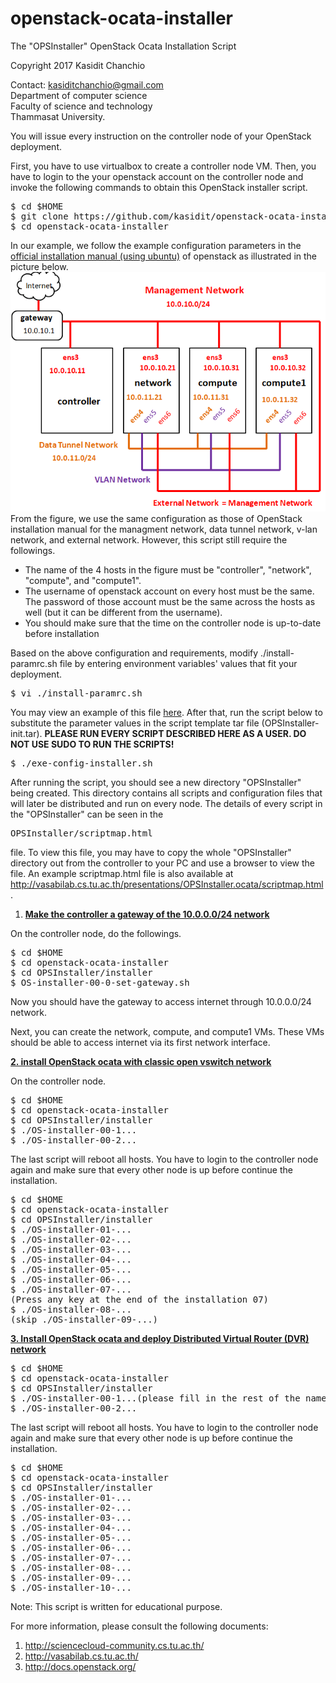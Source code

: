 # openstack-ocata-installer
The "OPSInstaller" OpenStack Ocata Installation Script 

Copyright 2017 Kasidit Chanchio 

Contact: kasiditchanchio@gmail.com <br>
Department of computer science <br>
Faculty of science and technology <br>
Thammasat University.

You will issue every instruction on the controller node
of your OpenStack deployment. 

First, you have to use virtualbox to create a controller node VM. Then, 
you have to login to the your openstack account on the controller node and invoke 
the following commands to obtain this OpenStack installer script. 
<pre>
$ cd $HOME
$ git clone https://github.com/kasidit/openstack-ocata-installer
$ cd openstack-ocata-installer
</pre>

In our example, we follow the example
configuration parameters in the <a href="http://docs.openstack.org/ocata/install-guide-ubuntu/">official installation manual (using ubuntu)</a> of 
openstack as illustrated in the picture below.<br> 
<img src="documents/architecture.png"> <br>
From the figure, we use the same configuration as those of OpenStack installation 
manual for the managment network, data tunnel network, v-lan network, and external network.
However, this script still require the followings. 
<ul>
<li> The name of the 4 hosts in the figure must be "controller", "network", "compute",
and "compute1". </li>
<li> The username of openstack account on every host must be the same. 
The password of those account must be the same across the hosts as well 
(but it can be different from the username).
<li> You should make sure that the time on the controller node is up-to-date before installation
</ul>
Based on the above configuration and requirements, modify ./install-paramrc.sh file by entering 
environment variables' values that fit your deployment. 
<pre>
$ vi ./install-paramrc.sh
</pre>

You may view an example of this file <a href="./install-paramrc.sh">here</a>. 
After that, run the script below to substitute the parameter values in the script 
template tar file (OPSInstaller-init.tar). <b>PLEASE RUN EVERY SCRIPT DESCRIBED HERE AS 
A USER. DO NOT USE SUDO TO RUN THE SCRIPTS!</b> 

<pre>
$ ./exe-config-installer.sh
</pre>

After running the script, you should see a new directory "OPSInstaller" being created. 
This directory contains all scripts and configuration files that will later be distributed and run 
on every node. The details of every script in the "OPSInstaller" can be seen in the 
<pre>
OPSInstaller/scriptmap.html
</pre> 
file. To view this file, you may have to copy the whole "OPSInstaller" directory out from the 
controller to your PC and use a browser to view the file. 
An example scriptmap.html file is also available at <a href="http://vasabilab.cs.tu.ac.th/presentations/OPSInstaller.example/scriptmap.html">http://vasabilab.cs.tu.ac.th/presentations/OPSInstaller.ocata/scriptmap.html</a>. 

<strong><u>
1. Make the controller a gateway of the 10.0.0.0/24 network
</u></strong>

On the controller node, do the followings. 
<pre>
$ cd $HOME
$ cd openstack-ocata-installer
$ cd OPSInstaller/installer
$ OS-installer-00-0-set-gateway.sh
</pre>
Now you should have the gateway to access internet through 10.0.0.0/24 network. 
<p>
Next, you can create the network, compute, and compute1 VMs. These VMs should be able to access 
internet via its first network interface.  

<strong><u>
2. install OpenStack ocata with classic open vswitch network
</u></strong>

On the controller node. 
<pre>
$ cd $HOME
$ cd openstack-ocata-installer
$ cd OPSInstaller/installer
$ ./OS-installer-00-1...
$ ./OS-installer-00-2...
</pre>
<p>
The last script will reboot all hosts. You have to login to the controller node again and make sure that every other node is up before continue the installation. 
<pre>
$ cd $HOME
$ cd openstack-ocata-installer
$ cd OPSInstaller/installer
$ ./OS-installer-01-...
$ ./OS-installer-02-...
$ ./OS-installer-03-...
$ ./OS-installer-04-...
$ ./OS-installer-05-...
$ ./OS-installer-06-...
$ ./OS-installer-07-...
(Press any key at the end of the installation 07)
$ ./OS-installer-08-...
(skip ./OS-installer-09-...)
</pre>

<strong><u>
3. Install OpenStack ocata and deploy 
Distributed Virtual Router (DVR) network
</u></strong>

<pre>
$ cd $HOME
$ cd openstack-ocata-installer
$ cd OPSInstaller/installer
$ ./OS-installer-00-1...(please fill in the rest of the name)
$ ./OS-installer-00-2...
</pre>
<p>
The last script will reboot all hosts. You have to login to the controller node again and make sure that every other node is up before continue the installation. 
<pre>
$ cd $HOME
$ cd openstack-ocata-installer
$ cd OPSInstaller/installer
$ ./OS-installer-01-...
$ ./OS-installer-02-...
$ ./OS-installer-03-...
$ ./OS-installer-04-...
$ ./OS-installer-05-...
$ ./OS-installer-06-...
$ ./OS-installer-07-...
$ ./OS-installer-08-...
$ ./OS-installer-09-...
$ ./OS-installer-10-...
</pre>

Note: This script is written for educational purpose. 

For more information, please consult the following 
documents: 

1. http://sciencecloud-community.cs.tu.ac.th/ 
2. http://vasabilab.cs.tu.ac.th/ 
3. http://docs.openstack.org/
